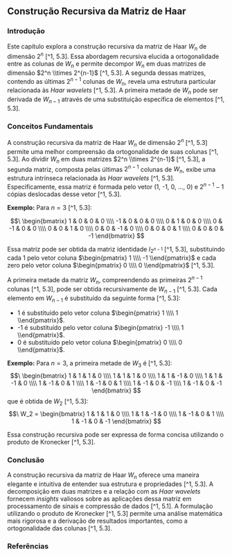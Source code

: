 ## Construção Recursiva da Matriz de Haar

### Introdução
Este capítulo explora a construção recursiva da matriz de Haar $W_n$ de dimensão $2^n$ [^1, 5.3]. Essa abordagem recursiva elucida a ortogonalidade entre as colunas de $W_n$ e permite decompor $W_n$ em duas matrizes de dimensão $2^n \\times 2^{n-1}$ [^1, 5.3]. A segunda dessas matrizes, contendo as últimas $2^{n-1}$ colunas de $W_n$, revela uma estrutura particular relacionada às *Haar wavelets* [^1, 5.3]. A primeira metade de $W_n$ pode ser derivada de $W_{n-1}$ através de uma substituição específica de elementos [^1, 5.3].

### Conceitos Fundamentais

A construção recursiva da matriz de Haar $W_n$ de dimensão $2^n$ [^1, 5.3] permite uma melhor compreensão da ortogonalidade de suas colunas [^1, 5.3]. Ao dividir $W_n$ em duas matrizes $2^n \\times 2^{n-1}$ [^1, 5.3], a segunda matriz, composta pelas últimas $2^{n-1}$ colunas de $W_n$, exibe uma estrutura intrínseca relacionada às *Haar wavelets* [^1, 5.3]. Especificamente, essa matriz é formada pelo vetor (1, -1, 0, ..., 0) e $2^{n-1} - 1$ cópias deslocadas desse vetor [^1, 5.3].

**Exemplo:** Para $n = 3$ [^1, 5.3]:

$$\
\begin{bmatrix}
1 & 0 & 0 & 0 \\\\
-1 & 0 & 0 & 0 \\\\
0 & 1 & 0 & 0 \\\\
0 & -1 & 0 & 0 \\\\
0 & 0 & 1 & 0 \\\\
0 & 0 & -1 & 0 \\\\
0 & 0 & 0 & 1 \\\\
0 & 0 & 0 & -1
\end{bmatrix}
$$

Essa matriz pode ser obtida da matriz identidade $I_{2^{n-1}}$ [^1, 5.3], substituindo cada 1 pelo vetor coluna $\begin{pmatrix} 1 \\\\ -1 \\end{pmatrix}$ e cada zero pelo vetor coluna $\begin{pmatrix} 0 \\\\ 0 \\end{pmatrix}$ [^1, 5.3].

A primeira metade da matriz $W_n$, compreendendo as primeiras $2^{n-1}$ colunas [^1, 5.3], pode ser obtida recursivamente de $W_{n-1}$ [^1, 5.3]. Cada elemento em $W_{n-1}$ é substituído da seguinte forma [^1, 5.3]:

*   1 é substituído pelo vetor coluna $\begin{pmatrix} 1 \\\\ 1 \\end{pmatrix}$.
*   -1 é substituído pelo vetor coluna $\begin{pmatrix} -1 \\\\ 1 \\end{pmatrix}$.
*   0 é substituído pelo vetor coluna $\begin{pmatrix} 0 \\\\ 0 \\end{pmatrix}$.

**Exemplo:** Para $n = 3$, a primeira metade de $W_3$ é [^1, 5.3]:
$$\
\begin{bmatrix}
1 & 1 & 1 & 0 \\\\
1 & 1 & 1 & 0 \\\\
1 & 1 & -1 & 0 \\\\
1 & 1 & -1 & 0 \\\\
1 & -1 & 0 & 1 \\\\
1 & -1 & 0 & 1 \\\\
1 & -1 & 0 & -1 \\\\
1 & -1 & 0 & -1
\end{bmatrix}
$$
que é obtida de $W_2$ [^1, 5.3]:
$$\
W_2 =
\begin{bmatrix}
1 & 1 & 1 & 0 \\\\
1 & 1 & -1 & 0 \\\\
1 & -1 & 0 & 1 \\\\
1 & -1 & 0 & -1
\end{bmatrix}
$$

Essa construção recursiva pode ser expressa de forma concisa utilizando o produto de Kronecker [^1, 5.3].

### Conclusão

A construção recursiva da matriz de Haar $W_n$ oferece uma maneira elegante e intuitiva de entender sua estrutura e propriedades [^1, 5.3]. A decomposição em duas matrizes e a relação com as *Haar wavelets* fornecem *insights* valiosos sobre as aplicações dessa matriz em processamento de sinais e compressão de dados [^1, 5.1]. A formulação utilizando o produto de Kronecker [^1, 5.3] permite uma análise matemática mais rigorosa e a derivação de resultados importantes, como a ortogonalidade das colunas [^1, 5.3].

### Referências
[^1]: Capítulo 5 do texto fornecido.

<!-- END -->